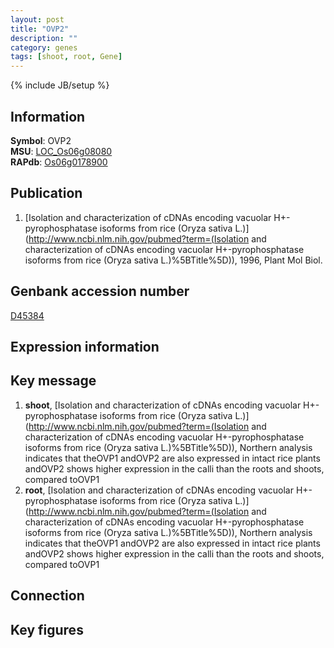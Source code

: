 ```yaml
---
layout: post
title: "OVP2"
description: ""
category: genes
tags: [shoot, root, Gene]
---
```

{% include JB/setup %}

## Information
__Symbol__: OVP2  
__MSU__: [LOC_Os06g08080](http://rice.plantbiology.msu.edu/cgi-bin/ORF_infopage.cgi?orf=LOC_Os06g08080)  
__RAPdb__: [Os06g0178900](http://rapdb.dna.affrc.go.jp/viewer/gbrowse_details/irgsp1?name=Os06g0178900)  

## Publication
1. [Isolation and characterization of cDNAs encoding vacuolar H+-pyrophosphatase isoforms from rice (Oryza sativa L.)](http://www.ncbi.nlm.nih.gov/pubmed?term=(Isolation and characterization of cDNAs encoding vacuolar H+-pyrophosphatase isoforms from rice (Oryza sativa L.)%5BTitle%5D)), 1996, Plant Mol Biol.

## Genbank accession number
[D45384](http://www.ncbi.nlm.nih.gov/nuccore/D45384)

## Expression information

## Key message
1. __shoot__, [Isolation and characterization of cDNAs encoding vacuolar H+-pyrophosphatase isoforms from rice (Oryza sativa L.)](http://www.ncbi.nlm.nih.gov/pubmed?term=(Isolation and characterization of cDNAs encoding vacuolar H+-pyrophosphatase isoforms from rice (Oryza sativa L.)%5BTitle%5D)),  Northern analysis indicates that theOVP1 andOVP2 are also expressed in intact rice plants andOVP2 shows higher expression in the calli than the roots and shoots, compared toOVP1
2. __root__, [Isolation and characterization of cDNAs encoding vacuolar H+-pyrophosphatase isoforms from rice (Oryza sativa L.)](http://www.ncbi.nlm.nih.gov/pubmed?term=(Isolation and characterization of cDNAs encoding vacuolar H+-pyrophosphatase isoforms from rice (Oryza sativa L.)%5BTitle%5D)),  Northern analysis indicates that theOVP1 andOVP2 are also expressed in intact rice plants andOVP2 shows higher expression in the calli than the roots and shoots, compared toOVP1

## Connection

## Key figures


